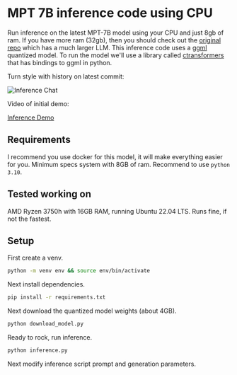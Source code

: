 # MPT 7B inference code using CPU

Run inference on the latest MPT-7B model using your CPU and just 8gb of ram. If you have more ram (32gb), then you should check out the [original repo](https://github.com/abacaj/mpt-30B-inference) which has a much larger LLM.  This inference code uses a [ggml](https://github.com/ggerganov/ggml) quantized model. To run the model we'll use a library called [ctransformers](https://github.com/marella/ctransformers) that has bindings to ggml in python.

Turn style with history on latest commit:

![Inference Chat](https://user-images.githubusercontent.com/7272343/248859199-28a82f3d-ee54-44e4-b22d-ca348ac667e3.png)

Video of initial demo:

[Inference Demo](https://github.com/abacaj/mpt-30B-inference/assets/7272343/486fc9b1-8216-43cc-93c3-781677235502)

## Requirements

I recommend you use docker for this model, it will make everything easier for you. Minimum specs system with 8GB of ram. Recommend to use `python 3.10`.

## Tested working on

AMD Ryzen 3750h with 16GB RAM, running Ubuntu 22.04 LTS. Runs fine, if not the fastest. 

## Setup

First create a venv.

```sh
python -m venv env && source env/bin/activate
```

Next install dependencies.

```sh
pip install -r requirements.txt
```

Next download the quantized model weights (about 4GB).

```sh
python download_model.py
```

Ready to rock, run inference.

```sh
python inference.py
```

Next modify inference script prompt and generation parameters.
